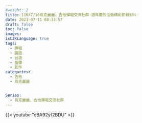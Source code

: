 ```yaml
---
#weight: 2
title: 110/7/10烏克麗麗、吉他彈唱交流社群-週年慶的活動精彩節錄影片
date: 2021-07-11 08:33:57
draft: false
toc: false
images:
isCJKLanguage: true
tags:
  - 彈唱
  - 國語
  - 台語
  - 指彈
  - 創作
categories:
  - 吉他
  - 烏克麗麗


Series:
  - 烏克麗麗、吉他彈唱交流社群
---
```



{{< youtube "eBA92yf2BDU" >}}
